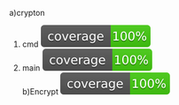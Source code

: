 a)crypton<br>
1. cmd ![alt coverage](https://github.com/rushikesh2/Gophercises/blob/master/secret/crypton/cmd/coverage.svg)<br>
2. main ![alt coverage](https://github.com/rushikesh2/Gophercises/blob/master/secret/crypton/coverage.svg)<br>
b)Encrypt ![alt coverage](https://github.com/rushikesh2/Gophercises/blob/master/secret/encrypt/coverage.svg)<br>
